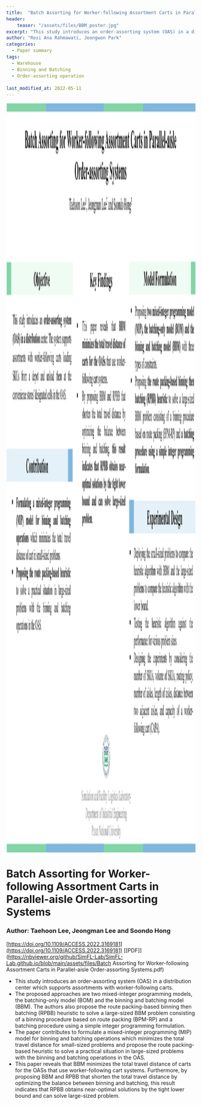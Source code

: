 ```yaml
---
title:  "Batch Assorting for Worker-following Assortment Carts in Parallel-aisle Order-assorting Systems"
header:
    teaser: "/assets/files/BBM_poster.jpg"
excerpt: "This study introduces an order-assorting system (OAS) in a distribution center which supports assortments with worker-following carts."
author: "Rosi Ana Rahmawati, Jeongwon Park"
categories:
  - Paper summary
tags:
  - Warehouse
  - Binning and Batching
  - Order-assorting operation

last_modified_at: 2022-05-11
---
```

<img align="center" width="2000" height="2000" style="border: 1px solid white" src="/assets/files/BBM_poster.jpg"> 

# Batch Assorting for Worker-following Assortment Carts in Parallel-aisle Order-assorting Systems

### Author: Taehoon Lee, Jeongman Lee and Soondo Hong

[https://doi.org/10.1109/ACCESS.2022.3169181](https://doi.org/10.1109/ACCESS.2022.3169181) [[PDF]](https://nbviewer.org/github/SimFL-Lab/SimFL-Lab.github.io/blob/main/assets/files/Batch Assorting for Worker-following Assortment Carts in Parallel-aisle Order-assorting Systems.pdf)

- This study introduces an order-assorting system (OAS) in a distribution center which supports assortments with worker-following carts.
- The proposed approaches are two mixed-integer programming models, the batching-only model (BOM) and the binning and batching model (BBM). The authors also propose the route packing-based binning then batching (RPBB) heuristic to solve a large-sized BBM problem consisting of a binning procedure based on route packing (BPM-RP) and a batching procedure using a simple integer programming formulation. 
- The paper contributes to formulate a mixed-integer programming (MIP) model for binning and batching operations which minimizes the total travel distance for small-sized problems and propose the route packing-based heuristic to solve a practical situation in large-sized problems with the binning and batching operations in the OAS. 
- This paper reveals that BBM minimizes the total travel distance of carts for the OASs that use worker-following cart systems. Furthermore, by proposing BBM and RPBB that shorten the total travel distance by optimizing the balance between binning and batching, this result indicates that RPBB obtains near-optimal solutions by the tight lower bound and can solve large-sized problem.

